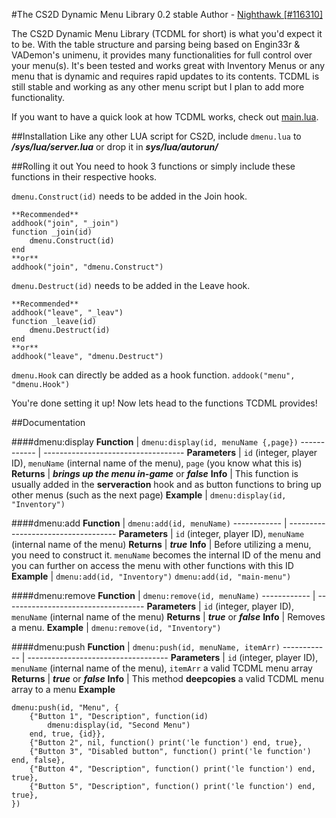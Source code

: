 #The CS2D Dynamic Menu Library 0.2 stable
Author - [Nighthawk [#116310]](http://unrealsoftware.de/profile.php?userid=116310)

The CS2D Dynamic Menu Library (TCDML for short) is what you'd expect it to be. With the table structure and parsing being based on Engin33r & VADemon's unimenu, it provides many functionalities for full control over your menu(s). It's been tested and works great with Inventory Menus or any menu that is dynamic and requires rapid updates to its contents.
TCDML is still stable and working as any other menu script but I plan to add more functionality. 

If you want to have a quick look at how TCDML works, check out [main.lua](main.lua).

##Installation
Like any other LUA script for CS2D, include `dmenu.lua` to ***/sys/lua/server.lua*** or drop it in ***sys/lua/autorun/***

##Rolling it out
You need to hook 3 functions or simply include these functions in their respective hooks.

`dmenu.Construct(id)` needs to be added in the Join hook.
```
**Recommended**
addhook("join", "_join")
function _join(id)
	dmenu.Construct(id)
end
**or**
addhook("join", "dmenu.Construct")
```

`dmenu.Destruct(id)` needs to be added in the Leave hook.
```
**Recommended**
addhook("leave", "_leav")
function _leave(id)
	dmenu.Destruct(id)
end
**or**
addhook("leave", "dmenu.Destruct")
```

`dmenu.Hook` can directly be added as a hook function.
`addook("menu", "dmenu.Hook")`

You're done setting it up! Now lets head to the functions TCDML provides!


##Documentation

####dmenu:display
**Function** | `dmenu:display(id, menuName {,page})`
------------ | -----------------------------------
**Parameters** | `id` (integer, player ID), `menuName` (internal name of the menu), `page` (you know what this is)
**Returns** | ***brings up the menu in-game*** or ***false***
**Info** | This function is usually added in the **serveraction** hook and as button functions to bring up other menus (such as the next page)
**Example** | `dmenu:display(id, "Inventory")`

####dmenu:add
**Function** | `dmenu:add(id, menuName)`
------------ | -----------------------------------
**Parameters** | `id` (integer, player ID), `menuName` (internal name of the menu)
**Returns** | ***true***
**Info** | Before utilizing a menu, you need to construct it. `menuName` becomes the internal ID of the menu and you can further on access the menu with other functions with this ID
**Example** | `dmenu:add(id, "Inventory")` `dmenu:add(id, "main-menu")`

####dmenu:remove
**Function** | `dmenu:remove(id, menuName)`
------------ | -----------------------------------
**Parameters** | `id` (integer, player ID), `menuName` (internal name of the menu)
**Returns** | ***true*** or ***false***
**Info** | Removes a menu.
**Example** | `dmenu:remove(id, "Inventory")`

####dmenu:push
**Function** | `dmenu:push(id, menuName, itemArr)`
------------ | -----------------------------------
**Parameters** | `id` (integer, player ID), `menuName` (internal name of the menu), `itemArr` a valid TCDML menu array
**Returns** | ***true*** or ***false***
**Info** | This method **deepcopies** a valid TCDML menu array to a menu
**Example**
``` 
dmenu:push(id, "Menu", {
	{"Button 1", "Description", function(id) 
		dmenu:display(id, "Second Menu")
	end, true, {id}},	
	{"Button 2", nil, function() print('le function') end, true},	
	{"Button 3", "Disabled button", function() print('le function') end, false},	
	{"Button 4", "Description", function() print('le function') end, true},	
	{"Button 5", "Description", function() print('le function') end, true},	
})
```